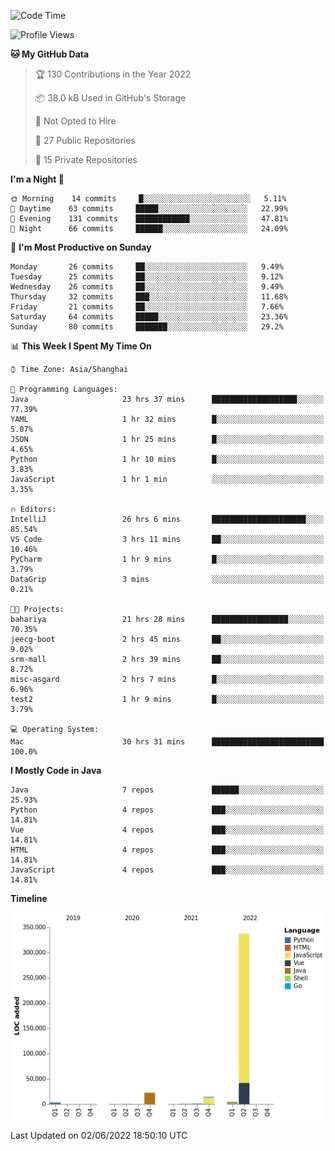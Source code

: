 <!--START_SECTION:waka-->
![Code Time](http://img.shields.io/badge/Code%20Time-0%20secs-blue)

![Profile Views](http://img.shields.io/badge/Profile%20Views-0-blue)

**🐱 My GitHub Data** 

> 🏆 130 Contributions in the Year 2022
 > 
> 📦 38.0 kB Used in GitHub's Storage 
 > 
> 🚫 Not Opted to Hire
 > 
> 📜 27 Public Repositories 
 > 
> 🔑 15 Private Repositories  
 > 
**I'm a Night 🦉** 

```text
🌞 Morning    14 commits     █░░░░░░░░░░░░░░░░░░░░░░░░   5.11% 
🌆 Daytime    63 commits     █████░░░░░░░░░░░░░░░░░░░░   22.99% 
🌃 Evening    131 commits    ████████████░░░░░░░░░░░░░   47.81% 
🌙 Night      66 commits     ██████░░░░░░░░░░░░░░░░░░░   24.09%

```
📅 **I'm Most Productive on Sunday** 

```text
Monday       26 commits     ██░░░░░░░░░░░░░░░░░░░░░░░   9.49% 
Tuesday      25 commits     ██░░░░░░░░░░░░░░░░░░░░░░░   9.12% 
Wednesday    26 commits     ██░░░░░░░░░░░░░░░░░░░░░░░   9.49% 
Thursday     32 commits     ███░░░░░░░░░░░░░░░░░░░░░░   11.68% 
Friday       21 commits     ██░░░░░░░░░░░░░░░░░░░░░░░   7.66% 
Saturday     64 commits     █████░░░░░░░░░░░░░░░░░░░░   23.36% 
Sunday       80 commits     ███████░░░░░░░░░░░░░░░░░░   29.2%

```


📊 **This Week I Spent My Time On** 

```text
⌚︎ Time Zone: Asia/Shanghai

💬 Programming Languages: 
Java                     23 hrs 37 mins      ███████████████████░░░░░░   77.39% 
YAML                     1 hr 32 mins        █░░░░░░░░░░░░░░░░░░░░░░░░   5.07% 
JSON                     1 hr 25 mins        █░░░░░░░░░░░░░░░░░░░░░░░░   4.65% 
Python                   1 hr 10 mins        █░░░░░░░░░░░░░░░░░░░░░░░░   3.83% 
JavaScript               1 hr 1 min          ░░░░░░░░░░░░░░░░░░░░░░░░░   3.35%

🔥 Editors: 
IntelliJ                 26 hrs 6 mins       █████████████████████░░░░   85.54% 
VS Code                  3 hrs 11 mins       ██░░░░░░░░░░░░░░░░░░░░░░░   10.46% 
PyCharm                  1 hr 9 mins         █░░░░░░░░░░░░░░░░░░░░░░░░   3.79% 
DataGrip                 3 mins              ░░░░░░░░░░░░░░░░░░░░░░░░░   0.21%

🐱‍💻 Projects: 
bahariya                 21 hrs 28 mins      █████████████████░░░░░░░░   70.35% 
jeecg-boot               2 hrs 45 mins       ██░░░░░░░░░░░░░░░░░░░░░░░   9.02% 
srm-mall                 2 hrs 39 mins       ██░░░░░░░░░░░░░░░░░░░░░░░   8.72% 
misc-asgard              2 hrs 7 mins        █░░░░░░░░░░░░░░░░░░░░░░░░   6.96% 
test2                    1 hr 9 mins         █░░░░░░░░░░░░░░░░░░░░░░░░   3.79%

💻 Operating System: 
Mac                      30 hrs 31 mins      █████████████████████████   100.0%

```

**I Mostly Code in Java** 

```text
Java                     7 repos             ██████░░░░░░░░░░░░░░░░░░░   25.93% 
Python                   4 repos             ███░░░░░░░░░░░░░░░░░░░░░░   14.81% 
Vue                      4 repos             ███░░░░░░░░░░░░░░░░░░░░░░   14.81% 
HTML                     4 repos             ███░░░░░░░░░░░░░░░░░░░░░░   14.81% 
JavaScript               4 repos             ███░░░░░░░░░░░░░░░░░░░░░░   14.81%

```


**Timeline**

![Chart not found](https://raw.githubusercontent.com/youtiaoguagua/youtiaoguagua/master/charts/bar_graph.png) 


 Last Updated on 02/06/2022 18:50:10 UTC
<!--END_SECTION:waka-->